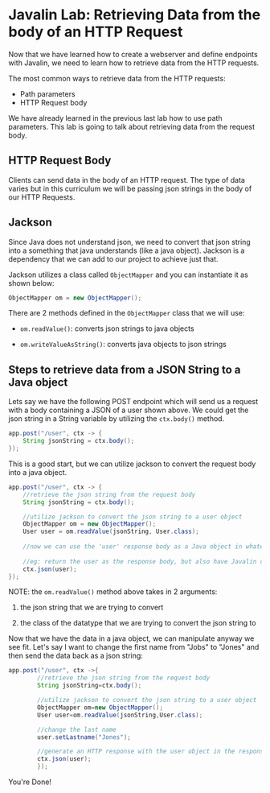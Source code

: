 # Javalin Lab: Retrieving Data from the body of an HTTP Request

Now that we have learned how to create a webserver and define endpoints with Javalin, we need to learn how to
retrieve data from the HTTP requests.
 
The most common ways to retrieve data from the HTTP requests:
- Path parameters
- HTTP Request body

We have already learned in the previous last lab how to use path parameters. This lab is going to talk about 
retrieving data from the request body.

## HTTP Request Body

Clients can send data in the body of an HTTP request. The type of data varies but in this curriculum we will be passing json strings in the body of our HTTP Requests.


## Jackson
Since Java does not understand json, we need to convert that json string into a something that java understands (like a java object). Jackson is a dependency that we can add to our project to achieve just that.

Jackson utilizes a class called `ObjectMapper` and you can instantiate it as shown below:
```java
ObjectMapper om = new ObjectMapper();
```

There are 2 methods defined in the `ObjectMapper` class that we will use:

- `om.readValue()`: converts json strings to java objects

- `om.writeValueAsString()`: converts java objects to json strings

## Steps to retrieve data from a JSON String to a Java object

Lets say we have the following POST endpoint which will send us a request with a body containing a JSON of a user shown 
above. We could get the json string in a String variable by utilizing the `ctx.body()` method.

```java
app.post("/user", ctx -> {
    String jsonString = ctx.body();
});
```

This is a good start, but we can utilize jackson to convert the request body into a java object.

```java
app.post("/user", ctx -> {
    //retrieve the json string from the request body
    String jsonString = ctx.body();

    //utilize jackson to convert the json string to a user object
    ObjectMapper om = new ObjectMapper();
    User user = om.readValue(jsonString, User.class);
    
    //now we can use the 'user' response body as a Java object in whatever way we see fit.
        
    //eg: return the user as the response body, but also have Javalin convert it to JSON  
    ctx.json(user);    
});
```

NOTE: the `om.readValue()` method above takes in 2 arguments:

1. the json string that we are trying to convert

2. the class of the datatype that we are trying to convert the json string to



Now that we have the data in a java object, we can manipulate anyway we see fit. Let's say I want to change the first 
name from "Jobs" to "Jones" and then send the data back as a json string:

```java
app.post("/user", ctx ->{
        //retrieve the json string from the request body
        String jsonString=ctx.body();

        //utilize jackson to convert the json string to a user object
        ObjectMapper om=new ObjectMapper();
        User user=om.readValue(jsonString,User.class);

        //change the last name
        user.setLastname("Jones");

        //generate an HTTP response with the user object in the response body as a JSON.
        ctx.json(user);
        });
```

You're Done! 